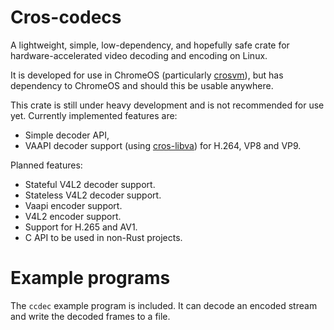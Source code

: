 # Cros-codecs

A lightweight, simple, low-dependency, and hopefully safe crate for hardware-accelerated video
decoding and encoding on Linux.

It is developed for use in ChromeOS (particularly [crosvm](https://github.com/google/crosvm)), but
has dependency to ChromeOS and should this be usable anywhere.

This crate is still under heavy development and is not recommended for use yet. Currently
implemented features are:

* Simple decoder API,
* VAAPI decoder support (using [cros-libva](https://github.com/chromeos/cros-libva)) for H.264, VP8
  and VP9.

Planned features:

* Stateful V4L2 decoder support.
* Stateless V4L2 decoder support.
* Vaapi encoder support.
* V4L2 encoder support.
* Support for H.265 and AV1.
* C API to be used in non-Rust projects.

# Example programs

The `ccdec` example program is included. It can decode an encoded stream and
write the decoded frames to a file.
